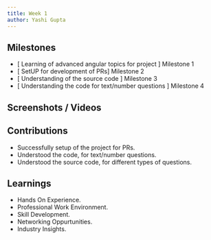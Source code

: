 ```yaml
---
title: Week 1
author: Yashi Gupta  
---
```


## Milestones
- [ Learning of advanced angular topics for project ] Milestone 1
- [ SetUP for development of PRs] Milestone 2
- [ Understanding of the source code ] Milestone 3
- [ Understanding the code for text/number questions ] Milestone 4

## Screenshots / Videos 

## Contributions
- Successfully setup of the project for PRs.
- Understood the code, for text/number questions.
- Understood the source code, for different types of questions.


## Learnings
- Hands On Experience.
- Professional Work Environment.
- Skill Development.
- Networking Oppurtunities.
- Industry Insights.


